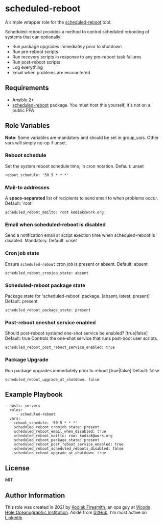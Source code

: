 scheduled-reboot
=========

A simple wrapper role for the [scheduled-reboot](https://github.com/kfiresmith/scheduled-reboot) tool.  

Scheduled-reboot provides a method to control scheduled rebooting of systems that can optionally:

 * Run package upgrades immediately prior to shutdown
 * Run pre-reboot scripts
 * Run recovery scripts in response to any pre-reboot task failures
 * Run post-reboot scripts
 * Log everything
 * Email when problems are encountered

Requirements
------------

- Ansible 2+
- [scheduled-reboot](https://github.com/kfiresmith/scheduled-reboot) package. You must host this yourself, it's not on a public PPA


Role Variables
--------------

**Note:** Some variables are mandatory and should be set in group_vars. Other vars will simply no-op if unset.

### Reboot schedule

Set the system reboot schedule time, in cron notation. Default: unset

`reboot_schedule: '50 5 * * *'`

### Mail-to addresses

A **space-separated** list of recipients to send email to when problems occur. Default: 'root'

`scheduled_reboot_mailto: root kodiak@work.org`

### Email when scheduled-reboot is disabled

Send a notification email at script exection time when scheduled-reboot is disabled. Mandatory. Default: unset

### Cron job state

Ensure `scheduled-reboot` cron job is present or absent. Default: absent

`scheduled_reboot_cronjob_state: absent`

### Scheduled-reboot package state

Package state for 'scheduled-reboot' package. [absent, latest, present] Default: present

`scheduled_reboot_package_state: present`

### Post-reboot oneshot service enabled

Should post-reboot systemd one-shot service be enabled? [true|false] Default: true
Controls the one-shot service that runs post-boot user scripts.

`scheduled_reboot_post_reboot_service_enabled: true`

### Package Upgrade 

Run package upgrades immediately prior to reboot [true|false] Default: false

`scheduled_reboot_upgrade_at_shutdown: false`

Example Playbook
----------------


    - hosts: servers
      roles:
         - scheduled-reboot
      vars:
        reboot_schedule: '50 5 * * *'
        scheduled_reboot_cronjob_state: present
        scheduled_reboot_email_when_disabled: true
        scheduled_reboot_mailto: root kodiak@work.org
        scheduled_reboot_package_state: present
        scheduled_reboot_post_reboot_service_enabled: true
        scheduled_reboot_scheduled_reboots_disabled: false
        scheduled_reboot_upgrade_at_shutdown: true

License
-------
MIT

Author Information
------------------
This role was created in 2021 by [Kodiak Firesmith][github], an ops guy at [Woods Hole Oceanographic Institution][whoi].
Aside from [GitHub][github], I'm most active on [LinkedIn][linkedin].

[whoi]: https://whoi.edu
[github]: https://github.com/kfiresmith
[linkedin]: https://www.linkedin.com/in/kodiak-firesmith-b6059434/
[logwatch]: https://sourceforge.net/projects/logwatch/
